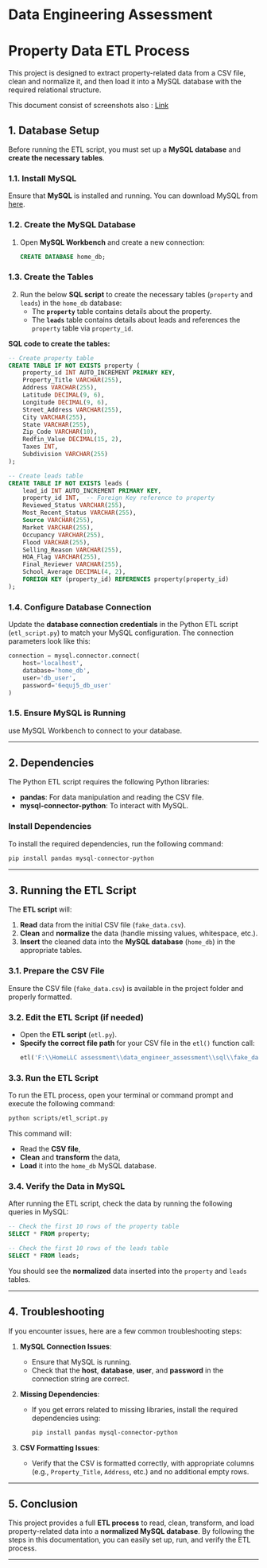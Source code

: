 # Data Engineering Assessment

# **Property Data ETL Process**

This project is designed to extract property-related data from a CSV file, clean and normalize it, and then load it into a MySQL database with the required relational structure.

This document consist of screenshots also : [Link](https://docs.google.com/document/d/1nCsYIPvH7R99JCyOLz8U8RKGF9BSOWehdV6VAC8H_Rg/edit?usp=sharing)

## **1. Database Setup**
Before running the ETL script, you must set up a **MySQL database** and **create the necessary tables**.


### **1.1. Install MySQL**
Ensure that **MySQL** is installed and running. You can download MySQL from [here](https://dev.mysql.com/downloads/).

### **1.2. Create the MySQL Database**
1. Open **MySQL Workbench** and create a new connection:
   ```sql
   CREATE DATABASE home_db;
   ```

### **1.3. Create the Tables**
2. Run the below **SQL script** to create the necessary tables (`property` and `leads`) in the `home_db` database:
   - The **`property`** table contains details about the property.
   - The **`leads`** table contains details about leads and references the `property` table via `property_id`.

**SQL code to create the tables:**
```sql
-- Create property table
CREATE TABLE IF NOT EXISTS property (
    property_id INT AUTO_INCREMENT PRIMARY KEY,
    Property_Title VARCHAR(255),
    Address VARCHAR(255),
    Latitude DECIMAL(9, 6),
    Longitude DECIMAL(9, 6),
    Street_Address VARCHAR(255),
    City VARCHAR(255),
    State VARCHAR(255),
    Zip_Code VARCHAR(10),
    Redfin_Value DECIMAL(15, 2),
    Taxes INT,
    Subdivision VARCHAR(255)
);

-- Create leads table
CREATE TABLE IF NOT EXISTS leads (
    lead_id INT AUTO_INCREMENT PRIMARY KEY,
    property_id INT,  -- Foreign Key reference to property
    Reviewed_Status VARCHAR(255),
    Most_Recent_Status VARCHAR(255),
    Source VARCHAR(255),
    Market VARCHAR(255),
    Occupancy VARCHAR(255),
    Flood VARCHAR(255),
    Selling_Reason VARCHAR(255),
    HOA_Flag VARCHAR(255),
    Final_Reviewer VARCHAR(255),
    School_Average DECIMAL(4, 2),
    FOREIGN KEY (property_id) REFERENCES property(property_id)
);
```

### **1.4. Configure Database Connection**
Update the **database connection credentials** in the Python ETL script (`etl_script.py`) to match your MySQL configuration. The connection parameters look like this:
```python
connection = mysql.connector.connect(
    host='localhost',   
    database='home_db',  
    user='db_user',  
    password='6equj5_db_user'  
)
```

### **1.5. Ensure MySQL is Running**
 use MySQL Workbench to connect to your database.

---

## **2. Dependencies**
The Python ETL script requires the following Python libraries:
- **pandas**: For data manipulation and reading the CSV file.
- **mysql-connector-python**: To interact with MySQL.

### **Install Dependencies**
To install the required dependencies, run the following command:
```bash
pip install pandas mysql-connector-python
```

---

## **3. Running the ETL Script**
The **ETL script** will:
1. **Read** data from the initial CSV file (`fake_data.csv`).
2. **Clean** and **normalize** the data (handle missing values, whitespace, etc.).
3. **Insert** the cleaned data into the **MySQL database** (`home_db`) in the appropriate tables.

### **3.1. Prepare the CSV File**
Ensure the CSV file (`fake_data.csv`) is available in the project folder and properly formatted.

### **3.2. Edit the ETL Script (if needed)**
- Open the **ETL script** (`etl.py`).
- **Specify the correct file path** for your CSV file in the `etl()` function call:
  ```python
  etl('F:\\HomeLLC assessment\\data_engineer_assessment\\sql\\fake_data.csv')  # this one is mine path location, change it to yours
  ```

### **3.3. Run the ETL Script**
To run the ETL process, open your terminal or command prompt and execute the following command:
```bash
python scripts/etl_script.py
```
This command will:
- Read the **CSV file**,
- **Clean** and **transform** the data,
- **Load** it into the `home_db` MySQL database.

### **3.4. Verify the Data in MySQL**
After running the ETL script, check the data by running the following queries in MySQL:
```sql
-- Check the first 10 rows of the property table
SELECT * FROM property;

-- Check the first 10 rows of the leads table
SELECT * FROM leads;
```



You should see the **normalized** data inserted into the `property` and `leads` tables.

---

## **4. Troubleshooting**
If you encounter issues, here are a few common troubleshooting steps:

1. **MySQL Connection Issues**:
   - Ensure that MySQL is running.
   - Check that the **host**, **database**, **user**, and **password** in the connection string are correct.

2. **Missing Dependencies**:
   - If you get errors related to missing libraries, install the required dependencies using:
     ```bash
     pip install pandas mysql-connector-python
     ```

3. **CSV Formatting Issues**:
   - Verify that the CSV is formatted correctly, with appropriate columns (e.g., `Property_Title`, `Address`, etc.) and no additional empty rows.

---

## **5. Conclusion**
This project provides a full **ETL process** to read, clean, transform, and load property-related data into a **normalized MySQL database**. By following the steps in this documentation, you can easily set up, run, and verify the ETL process.

---


